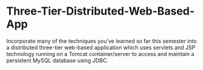# Three-Tier-Distributed-Web-Based-App
Incorporate many of the techniques you’ve learned so far this semester into a distributed three-tier web-based application which uses servlets and JSP technology running on a Tomcat container/server to access and maintain a persistent MySQL database using JDBC.

